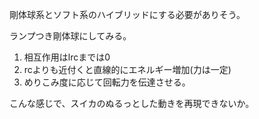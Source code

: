 剛体球系とソフト系のハイブリッドにする必要がありそう。

ランプつき剛体球にしてみる。

1. 相互作用はlrcまでは0
2. rcよりも近付くと直線的にエネルギー増加(力は一定)
3. めりこみ度に応じて回転力を伝達させる。

こんな感じで、スイカのぬるっとした動きを再現できないか。

